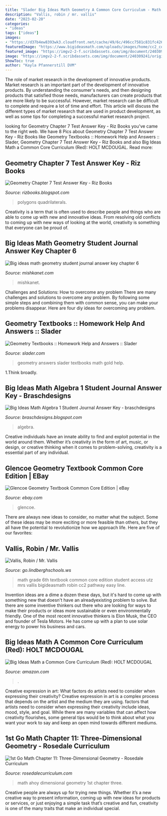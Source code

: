```yaml
---
title: "Slader Big Ideas Math Geometry A Common Core Curriculum - Math Ahoy Dimensional Geometry 1st Chapter Three"
description: "Vallis, robin / mr. vallis"
date: "2023-02-20"
categories:
- "ideas"
tags: ["ideas"]
images:
- "https://d37b4ew8393wk3.cloudfront.net/cache/49/6c/496cc7581c831fc42652d9814cadf1a5.jpg"
featuredImage: "https://www.bigideasmath.com/uploads/images/home/cc2_cover_images/cc2_cvr_green_pe.png"
featured_image: "https://imgv2-2-f.scribdassets.com/img/document/240309241/original/c8547f1f1b/1568136594?v=1"
image: "https://imgv2-2-f.scribdassets.com/img/document/240309241/original/c8547f1f1b/1568136594?v=1"
ShowToc: true
author: "Kayla Pfannerstill DVM"
---
```



The role of market research in the development of innovative products.
Market research is an important part of the development of innovative products. By understanding the consumer's needs, and then designing products that satisfied those needs, manufacturers can create products that are more likely to be successful. However, market research can be difficult to complete and require a lot of time and effort. This article will discuss the different types of market research that are used in product development, as well as some tips for completing a successful market research project.

	

		
looking for Geometry Chapter 7 Test Answer Key - Riz Books you've came to the right web. We have 8 Pics about Geometry Chapter 7 Test Answer Key - Riz Books like Geometry Textbooks :: Homework Help and Answers :: Slader, Geometry Chapter 7 Test Answer Key - Riz Books and also Big Ideas Math a Common Core Curriculum (Red): HOLT MCDOUGAL. Read more:
		
    
## Geometry Chapter 7 Test Answer Key - Riz Books

<img loading=lazy src="https://lh6.googleusercontent.com/proxy/CnBuOR8i1eIiKgecsqWWttKAE3m2Y6CcLFlridhb2T0xKwV6fkVxw0-0Ob_TuDTPJzbxLVT8EKHrSF39NYSruz5-JbFQ7pWf7kCzSkuf20O8WAWrNsz7LllsZyko7iG1=w1200-h630-p-k-no-nu" onerror="this.onerror=null;this.src='https://tse2.mm.bing.net/th?id=OIP.h8CVwCka37toy-IRUmp_0wHaJV&amp;pid=15.1';" alt="Geometry Chapter 7 Test Answer Key - Riz Books">

_Source: rizbooks.blogspot.com_

>polygons quadrilaterals. 

	

Creativity is a term that is often used to describe people and things who are able to come up with new and innovative ideas. From resolving old conflicts to coming up with new ways of looking at the world, creativity is something that everyone can be proud of.

    
## Big Ideas Math Geometry Student Journal Answer Key Chapter 6

<img loading=lazy src="https://mishkanet.com/img/476611.jpg" onerror="this.onerror=null;this.src='https://tse1.mm.bing.net/th?id=OIP.kjmuujn3QREsFojRowLtjAAAAA&amp;pid=15.1';" alt="Big ideas math geometry student journal answer key chapter 6">

_Source: mishkanet.com_

>mishkanet. 

	

Challenges and Solutions: How to overcome any problem
There are many challenges and solutions to overcome any problem. By following some simple steps and combining them with common sense, you can make your problems disappear. Here are four diy ideas for overcoming any problem.

    
## Geometry Textbooks :: Homework Help And Answers :: Slader

<img loading=lazy src="https://d37b4ew8393wk3.cloudfront.net/cache/49/6c/496cc7581c831fc42652d9814cadf1a5.jpg" onerror="this.onerror=null;this.src='https://tse4.mm.bing.net/th?id=OIP.EdOTM_vBoaD3dE4Ua2Mc3wAAAA&amp;pid=15.1';" alt="Geometry Textbooks :: Homework Help and Answers :: Slader">

_Source: slader.com_

>geometry answers slader textbooks math gold help. 

	

1.Think broadly.

    
## Big Ideas Math Algebra 1 Student Journal Answer Key - Braschdesigns

<img loading=lazy src="https://imgv2-2-f.scribdassets.com/img/document/240309241/original/c8547f1f1b/1568136594?v=1" onerror="this.onerror=null;this.src='https://tse4.mm.bing.net/th?id=OIP.aG6ZhiYvZNqO58wHyaTu2gHaJ4&amp;pid=15.1';" alt="Big Ideas Math Algebra 1 Student Journal Answer Key - braschdesigns">

_Source: braschdesigns.blogspot.com_

>algebra. 

	

Creative individuals have an innate ability to find and exploit potential in the world around them. Whether it’s creativity in the form of art, music, or design, or creative thinking when it comes to problem-solving, creativity is a essential part of any individual.

    
## Glencoe Geometry Textbook Common Core Edition | EBay

<img loading=lazy src="https://i.ebayimg.com/images/g/8uwAAOSwsQNfUBLJ/s-l300.jpg" onerror="this.onerror=null;this.src='https://tse2.mm.bing.net/th?id=OIP.SAlv32B5KcKAMryDf57JwwAAAA&amp;pid=15.1';" alt="Glencoe Geometry Textbook Common Core Edition | eBay">

_Source: ebay.com_

>glencoe. 

	

There are always new ideas to consider, no matter what the subject. Some of these ideas may be more exciting or more feasible than others, but they all have the potential to revolutionize how we approach life. Here are five of our favorites: 

    
## Vallis, Robin / Mr. Vallis

<img loading=lazy src="https://www.bigideasmath.com/uploads/images/home/cc2_cover_images/cc2_cvr_green_pe.png" onerror="this.onerror=null;this.src='https://tse3.mm.bing.net/th?id=OIP.ixPL6iOGE1OFAjF1q3W0MAHaJo&amp;pid=15.1';" alt="Vallis, Robin / Mr. Vallis">

_Source: go.lindberghschools.ws_

>math grade 6th textbook common core edition student access utz mrs vallis bigideasmath robin cc2 pathway easy line. 

	

Invention ideas are a dime a dozen these days, but it's hard to come up with something new that doesn't have an alreadyexisting problem to solve. But there are some inventive thinkers out there who are looking for ways to make their products or ideas more sustainable or even environmentally friendly. One of the most recent innovative thinkers is Elon Musk, the CEO and founder of Tesla Motors. He has come up with a plan to use solar energy to power his business and cars.

    
## Big Ideas Math A Common Core Curriculum (Red): HOLT MCDOUGAL

<img loading=lazy src="https://images-na.ssl-images-amazon.com/images/I/41UF+tC0t6L._SY344_BO1,204,203,200_.jpg" onerror="this.onerror=null;this.src='https://tse3.mm.bing.net/th?id=OIP.lD2Atic5MHgaBNwkfcN6pwAAAA&amp;pid=15.1';" alt="Big Ideas Math a Common Core Curriculum (Red): HOLT MCDOUGAL">

_Source: amazon.com_

>. 

	

Creative expression in art: What factors do artists need to consider when expressing their creativity?
Creative expression in art is a complex process that depends on the artist and the medium they are using. factors that artists need to consider when expressing their creativity include ideas, mood, style, and goal. While there are many variables that can affect how creativity flourishes, some general tips would be to think about what you want your work to say and keep an open mind towards different mediums.

    
## 1st Go Math Chapter 11: Three-Dimensional Geometry - Rosedale Curriculum

<img loading=lazy src="http://www.rosedalecurriculum.com/uploads/2/3/4/2/23429024/2886843_orig.png" onerror="this.onerror=null;this.src='https://tse1.mm.bing.net/th?id=OIP.NTNlswShEIiIEfnH-v0I0AHaFj&amp;pid=15.1';" alt="1st Go Math Chapter 11: Three-Dimensional Geometry - Rosedale Curriculum">

_Source: rosedalecurriculum.com_

>math ahoy dimensional geometry 1st chapter three. 

	

Creative people are always up for trying new things. Whether it’s a new creative way to present information, coming up with new ideas for products or services, or just enjoying a simple task that’s creative and fun, creativity is one of the many traits that make an individual special.


